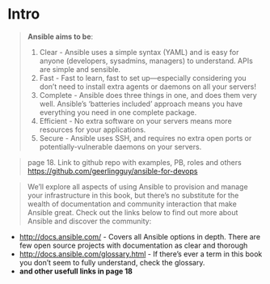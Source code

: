 # Intro

>__Ansible aims to be__:
>1. Clear - Ansible uses a simple syntax (YAML) and is easy for anyone (developers, sysadmins,
managers) to understand. APIs are simple and sensible.
>2. Fast - Fast to learn, fast to set up—especially considering you don’t need to install extra agents
or daemons on all your servers!
>3. Complete - Ansible does three things in one, and does them very well. Ansible’s ‘batteries
included’ approach means you have everything you need in one complete package.
>4. Efficient - No extra software on your servers means more resources for your applications.
>5. Secure - Ansible uses SSH, and requires no extra open ports or potentially-vulnerable daemons on your servers.

>page 18. Link to github repo with examples, PB, roles and others
https://github.com/geerlingguy/ansible-for-devops

>We’ll explore all aspects of using Ansible to provision and manage your infrastructure in this book, but there’s no substitute for the wealth of documentation and community interaction that make Ansible great. Check out the links below to find out more about Ansible and discover the community:
- http://docs.ansible.com/ - Covers all Ansible options in depth. There are few open source projects with documentation as clear and thorough
- http://docs.ansible.com/glossary.html - If there’s ever a term in this book you don’t seem to fully understand, check the glossary.
- __and other usefull links in page 18__
